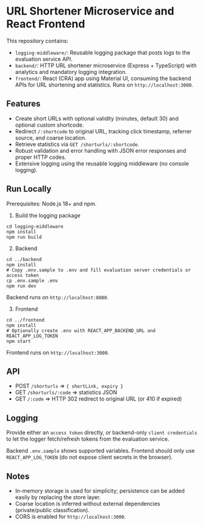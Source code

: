 # URL Shortener Microservice and React Frontend

This repository contains:

- `logging-middleware/`: Reusable logging package that posts logs to the evaluation service API.
- `backend/`: HTTP URL shortener microservice (Express + TypeScript) with analytics and mandatory logging integration.
- `frontend/`: React (CRA) app using Material UI, consuming the backend APIs for URL shortening and statistics. Runs on `http://localhost:3000`.

## Features

- Create short URLs with optional validity (minutes, default 30) and optional custom shortcode.
- Redirect `/:shortcode` to original URL, tracking click timestamp, referrer source, and coarse location.
- Retrieve statistics via `GET /shorturls/:shortcode`.
- Robust validation and error handling with JSON error responses and proper HTTP codes.
- Extensive logging using the reusable logging middleware (no console logging).

## Run Locally

Prerequisites: Node.js 18+ and npm.

1) Build the logging package

```
cd logging-middleware
npm install
npm run build
```

2) Backend

```
cd ../backend
npm install
# Copy .env.sample to .env and fill evaluation server credentials or access token
cp .env.sample .env
npm run dev
```

Backend runs on `http://localhost:8080`.

3) Frontend

```
cd ../frontend
npm install
# Optionally create .env with REACT_APP_BACKEND_URL and REACT_APP_LOG_TOKEN
npm start
```

Frontend runs on `http://localhost:3000`.

## API

- POST `/shorturls` => `{ shortLink, expiry }`
- GET `/shorturls/:code` => statistics JSON
- GET `/:code` => HTTP 302 redirect to original URL (or 410 if expired)

## Logging

Provide either an `access token` directly, or backend-only `client credentials` to let the logger fetch/refresh tokens from the evaluation service.

Backend `.env.sample` shows supported variables. Frontend should only use `REACT_APP_LOG_TOKEN` (do not expose client secrets in the browser).

## Notes

- In-memory storage is used for simplicity; persistence can be added easily by replacing the store layer.
- Coarse location is inferred without external dependencies (private/public classification).
- CORS is enabled for `http://localhost:3000`.

